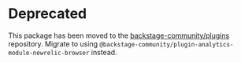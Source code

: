 # Deprecated

This package has been moved to the [backstage-community/plugins](https://github.com/backstage/community-plugins) repository. Migrate to using `@backstage-community/plugin-analytics-module-newrelic-browser` instead.
